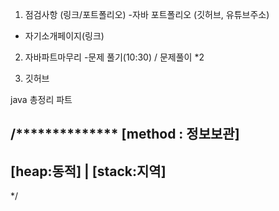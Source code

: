 
1. 점검사항 (링크/포트폴리오)
-자바 포트폴리오 (깃허브, 유튜브주소)
- 자기소개페이지(링크)

2. 자바파트마무리
-문제 풀기(10:30) / 문제풀이 *2

3. 깃허브





java 총정리 파트


/************** 
[method : 정보보관] 
------------------------------------------------------------
[heap:동적]                             |       [stack:지역] 
------------------------------------------------------------
*/



